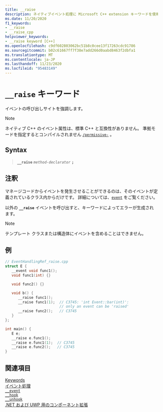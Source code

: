 ```yaml
---
title: __raise
description: ネイティブイベント処理に Microsoft C++ extension キーワードを使用する方法につい `__raise` て説明します。
ms.date: 11/20/2020
f1_keywords:
- __raise
- __raise_cpp
helpviewer_keywords:
- __raise keyword [C++]
ms.openlocfilehash: c9df602803062bc51b8c0cee13f17263cdc91786
ms.sourcegitcommit: b02c61667ff7f38e7add266d0aabd8463f2dbfa1
ms.translationtype: MT
ms.contentlocale: ja-JP
ms.lasthandoff: 11/23/2020
ms.locfileid: "95483149"
---
```

# <a name="__raise-keyword"></a>`__raise` キーワード

イベントの呼び出しサイトを強調します。

> [!NOTE]
> ネイティブ C++ のイベント属性は、標準 C++ と互換性がありません。 準拠モードを指定するとコンパイルされません [`/permissive-`](../build/reference/permissive-standards-conformance.md) 。

## <a name="syntax"></a>Syntax

> **`__raise`** *`method-declarator`* **`;`**

## <a name="remarks"></a>注釈

マネージコードからイベントを発生させることができるのは、そのイベントが定義されているクラス内からだけです。 詳細については、[`event`](../extensions/event-cpp-component-extensions.md) をご覧ください。

以外の **`__raise`** イベントを呼び出すと、キーワードによってエラーが生成されます。

> [!NOTE]
> テンプレート クラスまたは構造体にイベントを含めることはできません。

## <a name="example"></a>例

```cpp
// EventHandlingRef_raise.cpp
struct E {
   __event void func1();
   void func1(int) {}

   void func2() {}

   void b() {
      __raise func1();
      __raise func1(1);  // C3745: 'int Event::bar(int)':
                         // only an event can be 'raised'
      __raise func2();   // C3745
   }
};

int main() {
   E e;
   __raise e.func1();
   __raise e.func1(1);  // C3745
   __raise e.func2();   // C3745
}
```

## <a name="see-also"></a>関連項目

[Keywords](../cpp/keywords-cpp.md)\
[イベント処理](../cpp/event-handling.md)\
[`__event`](../cpp/event.md)\
[`__hook`](../cpp/hook.md)\
[`__unhook`](../cpp/unhook.md)\
[.NET および UWP 用のコンポーネント拡張](../extensions/component-extensions-for-runtime-platforms.md)
